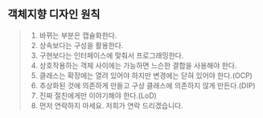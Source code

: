 ## 객체지향 디자인 원칙 
> 1. 바뀌는 부분은 캡슐화한다.       
> 2. 상속보다는 구성을 활용한다.      
> 3. 구현보다는 인터페이스에 맞춰서 프로그래밍한다.         
> 4. 상호작용하는 객체 사이에는 가능하면 느슨한 결합을 사용해야 한다.          
> 5. 클래스는 확장에는 열려 있어야 하지만 변경에는 닫혀 있어야 한다.(OCP)
> 6. 추상화된 것에 의존하게 만들고 구상 클래스에 의존하지 않게 만든다.(DIP)
> 7. 진짜 절친에게만 이야기해야 한다.(LoD)
> 8. 먼저 연락하지 마세요. 저희가 연락 드리겠습니다. 
